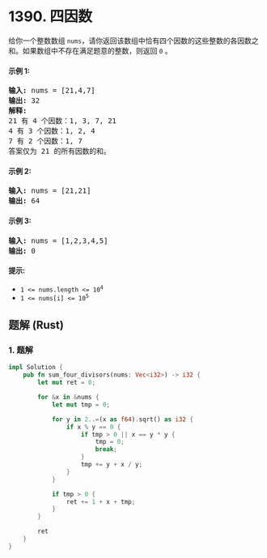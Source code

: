 # 1390. 四因数
给你一个整数数组 `nums`，请你返回该数组中恰有四个因数的这些整数的各因数之和。如果数组中不存在满足题意的整数，则返回 `0` 。

#### 示例 1:
<pre>
<strong>输入:</strong> nums = [21,4,7]
<strong>输出:</strong> 32
<strong>解释:</strong>
21 有 4 个因数：1, 3, 7, 21
4 有 3 个因数：1, 2, 4
7 有 2 个因数：1, 7
答案仅为 21 的所有因数的和。
</pre>

#### 示例 2:
<pre>
<strong>输入:</strong> nums = [21,21]
<strong>输出:</strong> 64
</pre>

#### 示例 3:
<pre>
<strong>输入:</strong> nums = [1,2,3,4,5]
<strong>输出:</strong> 0
</pre>

#### 提示:
* <code>1 <= nums.length <= 10<sup>4</sup></code>
* <code>1 <= nums[i] <= 10<sup>5</sup></code>

## 题解 (Rust)

### 1. 题解
```Rust
impl Solution {
    pub fn sum_four_divisors(nums: Vec<i32>) -> i32 {
        let mut ret = 0;

        for &x in &nums {
            let mut tmp = 0;

            for y in 2..=(x as f64).sqrt() as i32 {
                if x % y == 0 {
                    if tmp > 0 || x == y * y {
                        tmp = 0;
                        break;
                    }
                    tmp += y + x / y;
                }
            }

            if tmp > 0 {
                ret += 1 + x + tmp;
            }
        }

        ret
    }
}
```
